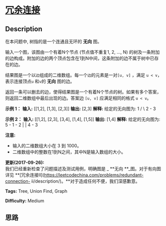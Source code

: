 # [冗余连接][title]

## Description

在本问题中, 树指的是一个连通且无环的 **无向** 图。

输入一个图，该图由一个有着N个节点 (节点值不重复1, 2, ..., N)
的树及一条附加的边构成。附加的边的两个顶点包含在1到N中间，这条附加的边不属于树中已存在的边。

结果图是一个以`边`组成的二维数组。每一个`边`的元素是一对`[u, v]` ，满足 `u < v`，表示连接顶点`u` 和`v`的 **无向** 图的边。

返回一条可以删去的边，使得结果图是一个有着N个节点的树。如果有多个答案，则返回二维数组中最后出现的边。答案边 `[u, v]` 应满足相同的格式 `u <
v`。

**示例 1：**
            **输入:** [[1,2], [1,3], [2,3]]    **输出:** [2,3]    **解释:** 给定的无向图为:      1     / \    2 - 3    

**示例 2：**
            **输入:** [[1,2], [2,3], [3,4], [1,4], [1,5]]    **输出:** [1,4]    **解释:** 给定的无向图为:    5 - 1 - 2        |   |        4 - 3    

**注意:**

  * 输入的二维数组大小在 3 到 1000。
  * 二维数组中的整数在1到N之间，其中N是输入数组的大小。

**更新(2017-09-26):**  
我们已经重新检查了问题描述及测试用例，明确图是 _ **无向  **_图。对于有向图详见
**[冗余连接II](https://leetcodechina.com/problems/redundant-connection-
ii/description/)。**对于造成任何不便，我们深感歉意。


**Tags:** Tree, Union Find, Graph

**Difficulty:** Medium

## 思路

[title]: https://leetcode-cn.com/problems/redundant-connection
